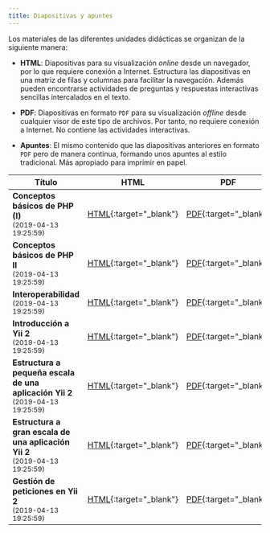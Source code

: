 ```yaml
---
title: Diapositivas y apuntes
---
```


Los materiales de las diferentes unidades didácticas se organizan de la siguiente manera:

- **HTML**: Diapositivas para su visualización *online* desde un navegador, por lo que requiere conexión a Internet. Estructura las diapositivas en una matriz de filas y columnas para facilitar la navegación. Además pueden encontrarse actividades de preguntas y respuestas interactivas sencillas intercalados en el texto.

- **PDF**: Diapositivas en formato `PDF` para su visualización *offline* desde cualquier visor de este tipo de archivos. Por tanto, no requiere conexión a Internet. No contiene las actividades interactivas.

- **Apuntes**: El mismo contenido que las diapositivas anteriores en formato `PDF` pero de manera continua, formando unos apuntes al estilo tradicional. Más apropiado para imprimir en papel.

| Título | HTML | PDF | Apuntes |
| ------ |:----:|:---:|:-------:|
| <strong>Conceptos básicos de PHP (I)</strong><br><small>(2019-04-13 19:25:59)</small> | [HTML](slides/conceptos-basicos-de-php-i.html){:target="_blank"} | [PDF](pdf/conceptos-basicos-de-php-i.pdf){:target="_blank"} | [Apuntes](apuntes/conceptos-basicos-de-php-i-apuntes.pdf){:target="_blank"}
| <strong>Conceptos básicos de PHP II</strong><br><small>(2019-04-13 19:25:59)</small> | [HTML](slides/conceptos-basicos-de-php-ii.html){:target="_blank"} | [PDF](pdf/conceptos-basicos-de-php-ii.pdf){:target="_blank"} | [Apuntes](apuntes/conceptos-basicos-de-php-ii-apuntes.pdf){:target="_blank"}
| <strong>Interoperabilidad</strong><br><small>(2019-04-13 19:25:59)</small> | [HTML](slides/interoperabilidad.html){:target="_blank"} | [PDF](pdf/interoperabilidad.pdf){:target="_blank"} | [Apuntes](apuntes/interoperabilidad-apuntes.pdf){:target="_blank"}
| <strong>Introducción a Yii 2</strong><br><small>(2019-04-13 19:25:59)</small> | [HTML](slides/introduccion-a-yii2.html){:target="_blank"} | [PDF](pdf/introduccion-a-yii2.pdf){:target="_blank"} | [Apuntes](apuntes/introduccion-a-yii2-apuntes.pdf){:target="_blank"}
| <strong>Estructura a pequeña escala de una aplicación Yii 2</strong><br><small>(2019-04-13 19:25:59)</small> | [HTML](slides/estructura-a-pequena-escala-de-una-aplicacion-yii2.html){:target="_blank"} | [PDF](pdf/estructura-a-pequena-escala-de-una-aplicacion-yii2.pdf){:target="_blank"} | [Apuntes](apuntes/estructura-a-pequena-escala-de-una-aplicacion-yii2-apuntes.pdf){:target="_blank"}
| <strong>Estructura a gran escala de una aplicación Yii 2</strong><br><small>(2019-04-13 19:25:59)</small> | [HTML](slides/estructura-a-gran-escala-de-una-aplicacion-yii2.html){:target="_blank"} | [PDF](pdf/estructura-a-gran-escala-de-una-aplicacion-yii2.pdf){:target="_blank"} | [Apuntes](apuntes/estructura-a-gran-escala-de-una-aplicacion-yii2-apuntes.pdf){:target="_blank"}
| <strong>Gestión de peticiones en Yii 2</strong><br><small>(2019-04-13 19:25:59)</small> | [HTML](slides/gestion-de-peticiones-en-yii2.html){:target="_blank"} | [PDF](pdf/gestion-de-peticiones-en-yii2.pdf){:target="_blank"} | [Apuntes](apuntes/gestion-de-peticiones-en-yii2-apuntes.pdf){:target="_blank"}
